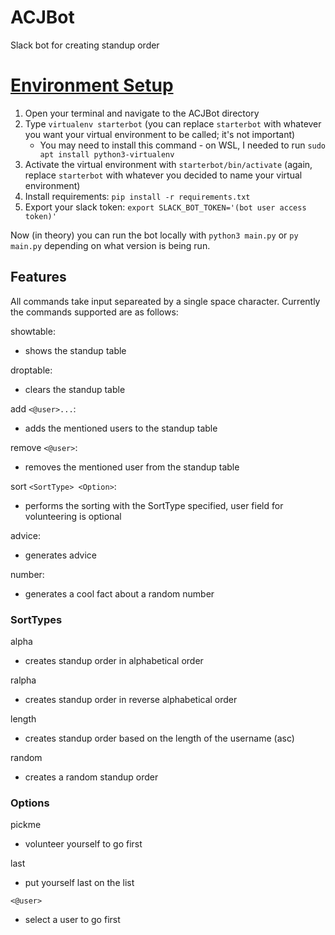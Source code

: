 # ACJBot
Slack bot for creating standup order

# [Environment Setup](https://www.fullstackpython.com/blog/build-first-slack-bot-python.html)
1. Open your terminal and navigate to the ACJBot directory
2. Type `virtualenv starterbot` (you can replace `starterbot` with whatever you want your virtual environment to be called; it's not important)
   * You may need to install this command - on WSL, I needed to run `sudo apt install python3-virtualenv`
3. Activate the virtual environment with `starterbot/bin/activate` (again, replace `starterbot` with whatever you decided to name your virtual environment)
4. Install requirements: `pip install -r requirements.txt`
5. Export your slack token: `export SLACK_BOT_TOKEN='(bot user access token)'`

Now (in theory) you can run the bot locally with `python3 main.py` or `py main.py` depending on what version is being run.

## Features
All commands take input separeated by a single space character.
Currently the commands supported are as follows:

showtable:
- shows the standup table

droptable:
- clears the standup table

add `<@user>...`:
- adds the mentioned users to the standup table

remove `<@user>`:
- removes the mentioned user from the standup table

sort `<SortType> <Option>`:
- performs the sorting with the SortType specified, user field for volunteering is optional

advice:
- generates advice

number:
- generates a cool fact about a random number

### SortTypes
alpha
- creates standup order in alphabetical order

ralpha
- creates standup order in reverse alphabetical order

length
- creates standup order based on the length of the username (asc)

random
- creates a random standup order

### Options
pickme
- volunteer yourself to go first

last
- put yourself last on the list

`<@user>`
- select a user to go first
